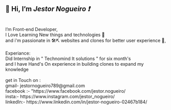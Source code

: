 <h2>👋 Hi, I’m <i><b>Jestor Nogueiro ❗</b></i></h2></br>
I’m Front-end Developer,</br>  I Love Learning New things and technologies 📝 </br>
and i'm passionate in 🛠⛏ websites and clones for better user experience 🤩,  
</br>

</br>
Experiance:</br>
Did Internship in " Technomind It solutions "  for six month's </br>
and I have Hand's On experience in building clones to expand my knowledge</br>
</br>
get in Touch on :</br>
gmail-  jestornogueiro789@gmail.com
</br>
facebook :- "https://www.facebook.com/jestor.nogueiro/
</br>
insta:- https://www.instagram.com/jestor_nogueiro/
</br>
linkedIn:- https://www.linkedin.com/in/jestor-nogueiro-02467b184/
</br>

